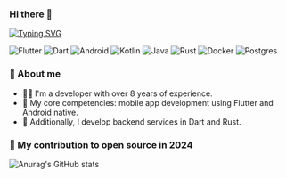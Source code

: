 ### Hi there 👋

<a href="https://git.io/typing-svg"><img src="https://readme-typing-svg.herokuapp.com?font=Fira+Code&pause=1000&random=false&width=435&lines=%F0%9F%92%ACI+use+these+technologies+to+make+the+world+a+better+place." alt="Typing SVG" /></a>

![Flutter](https://img.shields.io/badge/Flutter-%2302569B.svg?style=for-the-badge&logo=Flutter&logoColor=white)
![Dart](https://img.shields.io/badge/dart-%230175C2.svg?style=for-the-badge&logo=dart&logoColor=white)
![Android](https://img.shields.io/badge/Android-3DDC84?style=for-the-badge&logo=android&logoColor=white)
![Kotlin](https://img.shields.io/badge/kotlin-%237F52FF.svg?style=for-the-badge&logo=kotlin&logoColor=white)
![Java](https://img.shields.io/badge/java-%23ED8B00.svg?style=for-the-badge&logo=openjdk&logoColor=white)
![Rust](https://img.shields.io/badge/rust-%23000000.svg?style=for-the-badge&logo=rust&logoColor=white)
![Docker](https://img.shields.io/badge/docker-%230db7ed.svg?style=for-the-badge&logo=docker&logoColor=white)
![Postgres](https://img.shields.io/badge/postgres-%23316192.svg?style=for-the-badge&logo=postgresql&logoColor=white)

### 🙊 About me

* 🧑‍💻 I'm a developer with over 8 years of experience.
* 🚀 My core competencies: mobile app development using Flutter and Android native.
* 💎 Additionally, I develop backend services in Dart and Rust.

### 🍵 My contribution to open source in 2024

![Anurag's GitHub stats](https://github-readme-stats.vercel.app/api?username=mozomig&show=prs_merged,prs_merged_percentage&theme=merko&show_icons=true&hide=stars)

